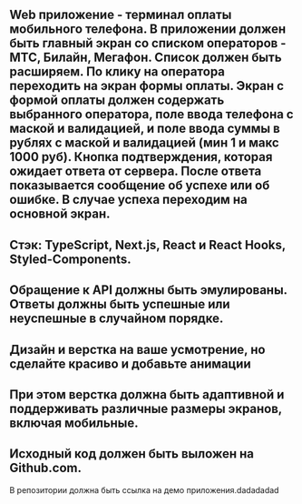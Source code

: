 Web приложение - терминал оплаты мобильного телефона.
В приложении должен быть главный экран со списком операторов - МТС, Билайн,
Мегафон. Список должен быть расширяем. По клику на оператора переходить на
экран формы оплаты.
Экран с формой оплаты должен содержать выбранного оператора, поле ввода
телефона с маской и валидацией, и поле ввода суммы в рублях с маской и
валидацией (мин 1 и макс 1000 руб). Кнопка подтверждения, которая ожидает ответа
от сервера. После ответа показывается сообщение об успехе или об ошибке. В случае
успеха переходим на основной экран.
-
Стэк: TypeScript, Next.js, React и React Hooks, Styled-Components.
-
Обращение к API должны быть эмулированы. Ответы должны быть успешные
или неуспешные в случайном порядке.
-
Дизайн и верстка на ваше усмотрение, но сделайте красиво и добавьте
анимации
-
При этом верстка должна быть адаптивной и поддерживать различные размеры
экранов, включая мобильные.
-
Исходный код должен быть выложен на Github.com.
-
В репозитории должна быть ссылка на демо приложения.dadadadad